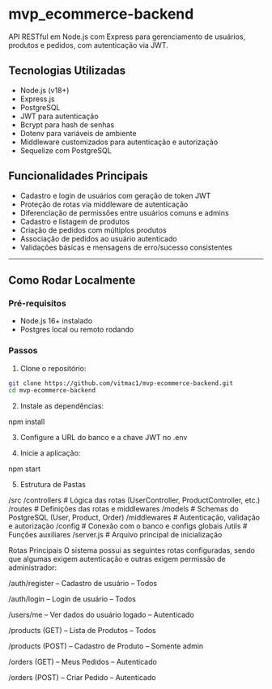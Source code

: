 # mvp_ecommerce-backend

API RESTful em Node.js com Express para gerenciamento de usuários, produtos e pedidos, com autenticação via JWT.

## Tecnologias Utilizadas

- Node.js (v18+)
- Express.js
- PostgreSQL
- JWT para autenticação
- Bcrypt para hash de senhas
- Dotenv para variáveis de ambiente
- Middleware customizados para autenticação e autorização
- Sequelize com PostgreSQL

## Funcionalidades Principais

- Cadastro e login de usuários com geração de token JWT  
- Proteção de rotas via middleware de autenticação  
- Diferenciação de permissões entre usuários comuns e admins  
- Cadastro e listagem de produtos  
- Criação de pedidos com múltiplos produtos  
- Associação de pedidos ao usuário autenticado  
- Validações básicas e mensagens de erro/sucesso consistentes  

---

## Como Rodar Localmente

### Pré-requisitos

- Node.js 16+ instalado  
- Postgres local ou remoto rodando  

### Passos

1. Clone o repositório:

```bash
git clone https://github.com/vitmac1/mvp-ecommerce-backend.git
cd mvp-ecommerce-backend
```

2. Instale as dependências:

npm install

3. Configure a URL do banco e a chave JWT no .env

4. Inicie a aplicação:

npm start

5. Estrutura de Pastas

/src
/controllers     # Lógica das rotas (UserController, ProductController, etc.)
/routes          # Definições das rotas e middlewares
/models          # Schemas do PostgreSQL (User, Product, Order)
/middlewares     # Autenticação, validação e autorização
/config          # Conexão com o banco e configs globais
/utils           # Funções auxiliares
/server.js       # Arquivo principal de inicialização

Rotas Principais
O sistema possui as seguintes rotas configuradas, sendo que algumas exigem autenticação e outras exigem permissão de administrador:

/auth/register – Cadastro de usuário – Todos

/auth/login – Login de usuário – Todos

/users/me – Ver dados do usuário logado – Autenticado

/products (GET) – Lista de Produtos – Todos

/products (POST) – Cadastro de Produto – Somente admin

/orders (GET) – Meus Pedidos – Autenticado

/orders (POST) – Criar Pedido – Autenticado